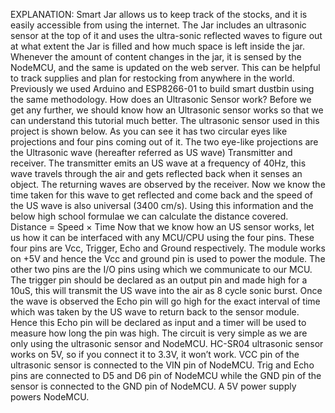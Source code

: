 EXPLANATION:
Smart Jar allows us to keep track of the stocks, and it is easily accessible from using the internet. The Jar includes an ultrasonic sensor at the top of it and uses the ultra-sonic reflected waves to figure out at what extent the Jar is filled and how much space is left inside the jar. Whenever the amount of content changes in the jar, it is sensed by the NodeMCU, and the same is updated on the web server. This can be helpful to track supplies and plan for restocking from anywhere in the world. Previously we used Arduino and ESP8266-01 to build smart dustbin using the same methodology.
How does an Ultrasonic Sensor work?
Before we get any further, we should know how an Ultrasonic sensor works so that we can understand this tutorial much better. The ultrasonic sensor used in this project is shown below.
As you can see it has two circular eyes like projections and four pins coming out of it. The two eye-like projections are the Ultrasonic wave (hereafter referred as US wave) Transmitter and receiver. The transmitter emits an US wave at a frequency of 40Hz, this wave travels through the air and gets reflected back when it senses an object. The returning waves are observed by the receiver. Now we know the time taken for this wave to get reflected and come back and the speed of the US wave is also universal (3400 cm/s). Using this information and the below high school formulae we can calculate the distance covered.
Distance = Speed × Time
Now that we know how an US sensor works, let us how it can be interfaced with any MCU/CPU using the four pins. These four pins are Vcc, Trigger, Echo and Ground respectively. The module works on +5V and hence the Vcc and ground pin is used to power the module. The other two pins are the I/O pins using which we communicate to our MCU. The trigger pin should be declared as an output pin and made high for a 10uS, this will transmit the US wave into the air as 8 cycle sonic burst. Once the wave is observed the Echo pin will go high for the exact interval of time which was taken by the US wave to return back to the sensor module. Hence this Echo pin will be declared as input and a timer will be used to measure how long the pin was high.
The circuit is very simple as we are only using the ultrasonic sensor and NodeMCU. HC-SR04 ultrasonic sensor works on 5V, so if you connect it to 3.3V, it won’t work. VCC pin of the ultrasonic sensor is connected to the VIN pin of NodeMCU. Trig and Echo pins are connected to D5 and D6 pin of NodeMCU while the GND pin of the sensor is connected to the GND pin of NodeMCU. A 5V power supply powers NodeMCU.
